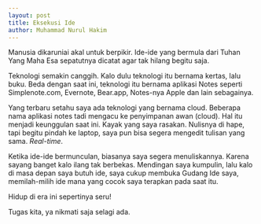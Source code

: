 ```yaml
---
layout: post
title: Eksekusi Ide
author: Muhammad Nurul Hakim
---
```


Manusia dikaruniai akal untuk berpikir. Ide-ide yang bermula dari Tuhan Yang Maha Esa sepatutnya dicatat agar tak hilang begitu saja.

Teknologi semakin canggih. Kalo dulu teknologi itu bernama kertas, lalu buku. Beda dengan saat ini, teknologi itu bernama aplikasi Notes seperti Simplenote.com, Evernote, Bear.app, Notes-nya Apple dan lain sebagainya.

Yang terbaru setahu saya ada teknologi yang bernama cloud. Beberapa nama aplikasi notes tadi mengacu ke penyimpanan awan (cloud). Hal itu menjadi keunggulan saat ini. Kayak yang saya rasakan. Nulisnya di hape, tapi begitu pindah ke laptop, saya pun bisa segera mengedit tulisan yang sama. *Real-time*.

Ketika ide-ide bermunculan, biasanya saya segera menuliskannya. Karena sayang banget kalo ilang tak berbekas. Mendingan saya kumpulin, lalu kalo di masa depan saya butuh ide, saya cukup membuka Gudang Ide saya, memilah-milih ide mana yang cocok saya terapkan pada saat itu.

Hidup di era ini sepertinya seru!

Tugas kita, ya nikmati saja selagi ada.
